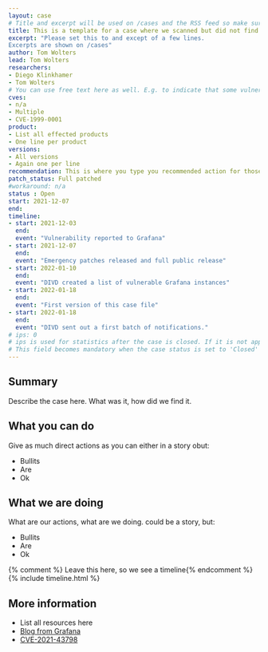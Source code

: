 ```yaml
---
layout: case
# Title and excerpt will be used on /cases and the RSS feed so make sure they reflect the case well
title: This is a template for a case where we scanned but did not find the vuln
excerpt: "Please set this to and except of a few lines.
Excerpts are shown on /cases"
author: Tom Wolters
lead: Tom Wolters
researchers:
- Diego Klinkhamer
- Tom Wolters
# You can use free text here as well. E.g. to indicate that some vulnerabilities don't have CVEs assigned (yet).
cves:
- n/a
- Multiple
- CVE-1999-0001
product: 
- List all effected products
- One line per product
versions: 
- All versions
- Again one per line
recommendation: This is where you type you recommended action for those reading this case
patch_status: Full patched
#workaround: n/a
status : Open
start: 2021-12-07
end: 
timeline:
- start: 2021-12-03
  end:
  event: "Vulnerability reported to Grafana"
- start: 2021-12-07
  end:
  event: "Emergency patches released and full public release"
- start: 2022-01-10
  end:
  event: "DIVD created a list of vulnerable Grafana instances"
- start: 2022-01-18
  end:
  event: "First version of this case file"
- start: 2022-01-18
  end:
  event: "DIVD sent out a first batch of notifications."
# ips: 0 
# ips is used for statistics after the case is closed. If it is not applicable, you can set IPs to n/a (e.g. stolen credentials)
# This field becomes mandatory when the case status is set to 'Closed'
---
```

## Summary

Describe the case here. What was it, how did we find it.

## What you can do

Give as much direct actions as you can either in a story obut:
* Bullits
* Are
* Ok

## What we are doing

What are our actions, what are we doing. could be a story, but:
* Bullits
* Are
* Ok

{% comment %}  Leave this here, so we see a timeline{% endcomment %}
{% include timeline.html %}


## More information
* List all resources here
* [Blog from Grafana](https://grafana.com/blog/2021/12/08/an-update-on-0day-cve-2021-43798-grafana-directory-traversal/)
* [CVE-2021-43798](https://cve.mitre.org/cgi-bin/cvename.cgi?name=CVE-2021-43798)
